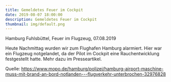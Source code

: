```yaml
---
title: Gemeldetes Feuer im Cockpit
date: 2019-08-07 18:00:00
description: Gemeldetes Feuer im Cockpit
thumbnail: img/default.png
---
```


Hamburg Fuhlsbüttel, Feuer im Flugzeug, 07.08.2019

Heute Nachmittag wurden wir zum Flughafen Hamburg alarmiert.
Hier war ein Flugzeug notgelandet, da der Pilot im Cockpit eine Rauchentwicklung festgestellt hatte.
Mehr dazu im Presseartikel.

Quelle: https://www.mopo.de/hamburg/polizei/hamburg-airport-maschine-muss-mit-brand-an-bord-notlanden---flugverkehr-unterbrochen-32976828
